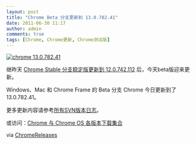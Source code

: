 ```yaml
---
layout: post
title: "Chrome Beta 分支更新到 13.0.782.41"
date: 2011-06-30 11:17
author: admin
comments: true
tags: [Chrome, Chrome更新, Chrome测试版]
---
```

<a href="http://img.chromi.org/2011/06/chrome-13.0.782.411.png">![](http://img.chromi.org/2011/06/chrome-13.0.782.411.png "chrome 13.0.782.41")</a>

继昨天 <a href="http://www.chromi.org/archives/12696" target="_blank">Chrome Stable 分支稳定版更新到 12.0.742.112</a> 后，今天beta版迎来更新。

Windows、Mac 和 Chrome Frame 的 Beta 分支 Chrome 今日更新到了 13.0.782.41。

更多更新内容请参考[所有SVN版本日志](http://build.chromium.org/buildbot/perf/dashboard/ui/changelog.html?url=/trunk/src&amp;range=89286:87433&amp;mode=html)。

或访问：[Chrome 与 Chrome OS 各版本下载集合](http://www.chromi.org/chromedownload)

via <a href="http://googlechromereleases.blogspot.com/2011/06/beta-channel-update_29.html?utm_source=feedburner&amp;utm_medium=feed&amp;utm_campaign=Feed%3A+GoogleChromeReleases+%28Google+Chrome+Releases%29" target="_blank">ChromeReleases</a>
